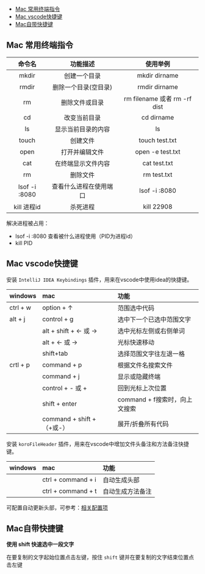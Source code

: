 <!--
 * @Date: 2021-06-16 17:22:48
 * @LastEditors: wenfujie
 * @LastEditTime: 2021-10-12 17:23:50
 * @FilePath: /document-library/articles/Mac/mac系统及软件快捷键.md
-->
- [Mac 常用终端指令](#mac-常用终端指令)
- [Mac vscode快捷键](#mac-vscode快捷键)
- [Mac自带快捷键](#mac自带快捷键)

## Mac 常用终端指令
| 命令名 | 功能描述 | 使用举例 |
| :----:| :----:| :----: |
| mkdir | 创建一个目录 | mkdir dirname |
| rmdir | 删除一个目录(空目录) | rmdir dirname |
| rm | 删除文件或目录 | rm filename  或者 rm -rf dist |
| cd | 改变当前目录 | cd dirname |
| ls | 显示当前目录的内容 | ls |
| touch | 创建文件 | touch test.txt |
| open | 打开并编辑文件 | open -e test.txt |
| cat | 在终端显示文件内容 | cat test.txt |
| rm | 删除文件 | rm test.txt |
| lsof -i :8080 | 查看什么进程在使用端口 | lsof -i :8080 |
| kill 进程id | 杀死进程 | kill 22908 |

解决进程被占用：
- lsof -i :8080 查看被什么进程使用（PID为进程id）
- kill PID

## Mac vscode快捷键

安装 `IntelliJ IDEA Keybindings` 插件，用来在vscode中使用idea的快捷键。

| windows | mac | 功能 |
| :- | :- | :- |
| ctrl + w | option + ↑ | 范围选中代码 |
| alt + j | control + g | 选中下一个已选中范围文字 |
|  | alt + shift + ← 或 → | 选中光标左侧或右侧单词 |
|  | alt + ← 或 → | 光标快速移动 |
|  | shift+tab | 选择范围文字往左退一格 |
| crtl + p | command + p | 根据文件名搜索文件 |
|  | command + j | 显示或隐藏终端 |
|  | control + - 或 + | 回到光标上次位置 |
|  | shift + enter | command + f搜索时，向上文搜索 |
|  | command + shift + （+或-） | 展开/折叠所有代码 |

安装 `koroFileHeader` 插件，用来在vscode中增加文件头备注和方法备注快捷键。

| windows | mac | 功能 |
| :- | :- | :- |
|  | ctrl + command + i | 自动生成头部 |
|  | ctrl + command + t | 自动生成方法备注 |

可配置自动更新头部，可参考：[相关配置项](https://github.com/OBKoro1/koro1FileHeader/wiki/%E9%85%8D%E7%BD%AE%E5%AD%97%E6%AE%B5)

## Mac自带快捷键

**使用 shift 快速选中一段文字**

在要复制的文字起始位置点击左键，按住 `shift` 键并在要复制的文字结束位置点击左键
